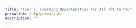 ```yaml
---
title: "Tier 1: Learning Opportunities for All (P1 to P6)"
permalink: /alp/permalink/
description: ""
---
```

